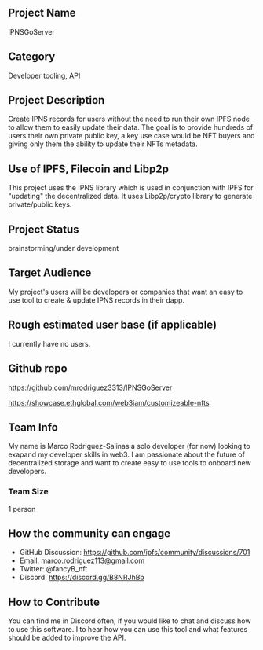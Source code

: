 ## Project Name <!-- Add your project name here with format "Project Name"-->
IPNSGoServer

## Category 
<!--developer tooling, application, wallet, infrastructure, etc-->
Developer tooling, API

## Project Description
<!--Describe your project in a few sentences. -->
Create IPNS records for users without the need to run their own IPFS node to allow them to easily update their data. The goal is to provide hundreds of users their own private public key, a key use case would be NFT buyers and giving only them the ability to update their NFTs metadata. 

## Use of IPFS, Filecoin and Libp2p
<!-- Describe how your project uses any or all of these technologies, and why. -->
This project uses the IPNS library which is used in conjunction with IPFS for "updating" the decentralized data. It uses Libp2p/crypto library to generate private/public keys.

## Project Status
<!--brainstorming, fundraising, under development, beta, shipped, etc-->
brainstorming/under development

## Target Audience
<!--Describe who will be your project's users-->
My project's users will be developers or companies that want an easy to use tool to create & update IPNS records in their dapp.

## Rough estimated user base (if applicable)
<!--How many users do you have right now?-->
I currently have no users.

## Github repo
<!--Attach a link to your GitHub repo - open source is required - please make sure your repo has a license file and is licensed using MIT open source license! -->
https://github.com/mrodriguez3313/IPNSGoServer

<!--If you're applying for a Next Step grant, add the URL to your hackathon submission here also-->
https://showcase.ethglobal.com/web3jam/customizeable-nfts

## Team Info
<!-- Introduce your amazing team - how many team members are working on this project and who are they?-->
My name is Marco Rodriguez-Salinas a solo developer (for now) looking to exapand my developer skills in web3. I am passionate about the future of decentralized storage and want to create easy to use tools to onboard new developers.

### Team Size  
1 person

## How the community can engage
* GitHub Discussion: https://github.com/ipfs/community/discussions/701  
* Email:  marco.rodriguez113@gmail.com
* Twitter:  @fancyB_nft
* Discord:  https://discord.gg/B8NRJhBb

## How to Contribute
<!--How can the community contribute to your project?-->
You can find me in Discord often, if you would like to chat and discuss how to use this software. I to hear how you can use this tool and what features should be added to improve the API.